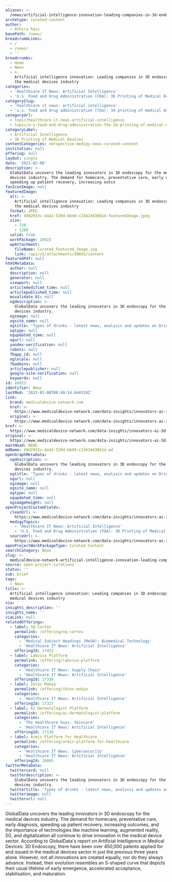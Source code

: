 ```yaml
---
aliases: >-
  /news/artificial-intelligence-innovation-leading-companies-in-3d-endoscopy-for-the-medical-devices-industry
archetype: curated-content
author:
  - Athira Ravi
basePath: /news/
breadcrumbLinks:
  - /
  - /news/
  - ''
breadcrumbs:
  - Home
  - News
  - >-
    Artificial intelligence innovation: Leading companies in 3D endoscopy for
    the medical devices industry
categories:
  - 'Healthcare IT News: Artificial Intelligence'
  - 'U.S. Food and Drug Administration (FDA): 3D Printing of Medical Devices'
categorySlug:
  - 'healthcare it news: artificial intelligence'
  - 'u.s. food and drug administration (fda): 3d printing of medical devices'
categoryUrl:
  - topic/healthcare-it-news-artificial-intelligence
  - topic/u-s-food-and-drug-administration-fda-3d-printing-of-medical-devices
categoryLabel:
  - Artificial Intelligence
  - 3D Printing of Medical Devices
contentCategories: netspective-medigy-news-curated-content
institution: null
offering: null
layOut: single
date: '2023-02-08'
description: >-
  GlobalData uncovers the leading innovators in 3D endoscopy for the medical
  devices industry. The demand for homecare, preventative care, early diagnosis,
  speeding up patient recovery, increasing outco
favIconImage: null
featuredImage:
  alt: >-
    Artificial intelligence innovation: Leading companies in 3D endoscopy for
    the medical devices industry
  format: JPEG
  href: 49d2933c-da42-529d-bb49-c23424d3861d-featuredImage.jpeg
  size:
    - 720
    - 1280
  valid: true
  workPackage: 16923
  wpAttachment:
    fileName: Curated_Featured_Image.jpg
    link: /api/v3/attachments/30691/content
featuredPdf: null
htmlMetaData:
  author: null
  description: null
  generator: null
  viewport: null
  articlemodified_time: null
  articlepublished_time: null
  msvalidate.01: null
  ogdescription: >-
    GlobalData uncovers the leading innovators in 3D endoscopy for the medical
    devices industry.
  ogimage: null
  ogsite_name: null
  ogtitle: 'Types of drinks - latest news, analysis and updates on Drinks'
  ogtype: null
  ogupdated_time: null
  ogurl: null
  yandex-verification: null
  robots: null
  fbapp_id: null
  oglocale: null
  fbadmins: null
  articlepublisher: null
  google-site-verification: null
  keywords: null
id: 16923
identifier: News
lastMod: '2023-02-08T08:49:14.644520Z'
link:
  brand: medicaldevice-network.com
  href: >-
    https://www.medicaldevice-network.com/data-insights/innovators-ai-3d-endoscopy-medical-devices/
  original: >-
    https://www.medicaldevice-network.com/data-insights/innovators-ai-3d-endoscopy-medical-devices/
href: >-
  https://www.medicaldevice-network.com/data-insights/innovators-ai-3d-endoscopy-medical-devices/
original: >-
  https://www.medicaldevice-network.com/data-insights/innovators-ai-3d-endoscopy-medical-devices/
mastHead: NEWS
mdName: 49d2933c-da42-529d-bb49-c23424d3861d.md
openGraphMetaData:
  ogdescription: >-
    GlobalData uncovers the leading innovators in 3D endoscopy for the medical
    devices industry.
  ogtitle: 'Types of drinks - latest news, analysis and updates on Drinks'
  ogurl: null
  ogimage: null
  ogsite_name: null
  ogtype: null
  ogupdated_time: null
  ogimageheight: null
openProjectCustomFields:
  cleanUrl: >-
    https://www.medicaldevice-network.com/data-insights/innovators-ai-3d-endoscopy-medical-devices/
  medigyTopics:
    - 'Healthcare IT News: Artificial Intelligence'
    - 'U.S. Food and Drug Administration (FDA): 3D Printing of Medical Devices'
  sourceUrl: >-
    https://www.medicaldevice-network.com/data-insights/innovators-ai-3d-endoscopy-medical-devices/
openProjectWorkPackageType: Curated Content
searchCategory: News
slug: >-
  medicaldevice-network-artificial-intelligence-innovation-leading-companies-in-3d-endoscopy-for-the-medical-devices-industry
source: open-project-curations
status: ''
sub: brief
tags:
  - News
title: >-
  Artificial intelligence innovation: Leading companies in 3D endoscopy for the
  medical devices industry
via: ' '
insights_description: ''
insights_name: ''
viaLink: null
relatedOfferings:
  - label: nQ Cortex
    permalink: /offering/nq-cortex
    categories:
      - 'Medical Subject Headings (MeSH): Biomedical Technology'
      - 'Healthcare IT News: Artificial Intelligence'
    offeringId: 17453
  - label: Labviva Platform
    permalink: /offering/labviva-platform
    categories:
      - 'Healthcare IT News: Supply Chain'
      - 'Healthcare IT News: Artificial Intelligence'
    offeringId: 17330
  - label: Iktos Makya
    permalink: /offering/iktos-makya
    categories:
      - 'Healthcare IT News: Artificial Intelligence'
    offeringId: 17327
  - label: AI Dermatologist Platform
    permalink: /offering/ai-dermatologist-platform
    categories:
      - 'The Healthcare Guys: Skincare'
      - 'Healthcare IT News: Artificial Intelligence'
    offeringId: 17130
  - label: Armis Platform for Healthcare
    permalink: /offering/armis-platform-for-healthcare
    categories:
      - 'Healthcare IT News: Cybersecurity'
      - 'Healthcare IT News: Artificial Intelligence'
    offeringId: 16865
twitterMetaData:
  twittercard: null
  twitterdescription: >-
    GlobalData uncovers the leading innovators in 3D endoscopy for the medical
    devices industry.
  twittertitle: 'Types of drinks - latest news, analysis and updates on Drinks'
  twitterimage: null
  twitterurl: null
---
```

<p>GlobalData uncovers the leading innovators in 3D endoscopy for the medical devices industry. The demand for homecare, preventative care, early diagnosis, speeding up patient recovery, increasing outcomes, and the importance of technologies like machine learning, augmented reality, 5G, and digitalization all continue to drive innovation in the medical device sector. According to GlobalData's report on Artificial Intelligence in Medical Devices: 3D Endoscopy, there have been over 450,000 patents applied for and issued in the medical devices sector in just the previous three years alone. However, not all innovations are created equally, nor do they always advance. Instead, their evolution resembles an S-shaped curve that depicts their usual lifetime of early emergence, accelerated acceptance, stabilisation, and maturation.</p>